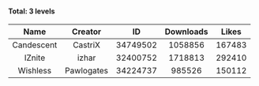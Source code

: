 #### Total: 3 levels

| Name | Creator | ID | Downloads | Likes |
|:---:|:---:|:---:|:---:|:---:|
| Candescent | CastriX | 34749502 | 1058856 | 167483
| IZnite | izhar | 32400752 | 1718813 | 292410
| Wishless | Pawlogates | 34224737 | 985526 | 150112
